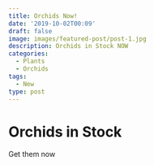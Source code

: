```yaml
---
title: Orchids Now!
date: '2019-10-02T00:09'
draft: false
image: images/featured-post/post-1.jpg
description: Orchids in Stock NOW
categories:
  - Plants
  - Orchids
tags:
  - New
type: post
---
```



# Orchids in Stock

Get them now

